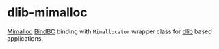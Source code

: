 # dlib-mimalloc
[Mimalloc](https://github.com/microsoft/mimalloc) [BindBC](https://github.com/BindBC) binding with `Mimallocator` wrapper class for [dlib](https://github.com/gecko0307/dlib) based applications.
